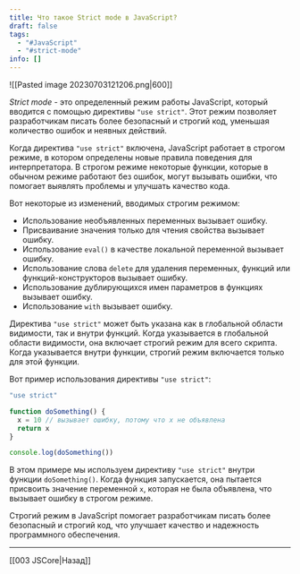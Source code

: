 ```yaml
---
title: Что такое Strict mode в JavaScript?
draft: false
tags:
  - "#JavaScript"
  - "#strict-mode"
info: []
---
```

![[Pasted image 20230703121206.png|600]]

_Strict mode_ - это определенный режим работы JavaScript, который вводится с помощью директивы `"use strict"`. Этот режим позволяет разработчикам писать более безопасный и строгий код, уменьшая количество ошибок и неявных действий.

Когда директива `"use strict"` включена, JavaScript работает в строгом режиме, в котором определены новые правила поведения для интерпретатора. В строгом режиме некоторые функции, которые в обычном режиме работают без ошибок, могут вызывать ошибки, что помогает выявлять проблемы и улучшать качество кода.

Вот некоторые из изменений, вводимых строгим режимом:

- Использование необъявленных переменных вызывает ошибку.
- Присваивание значения только для чтения свойства вызывает ошибку.
- Использование `eval()` в качестве локальной переменной вызывает ошибку.
- Использование слова `delete` для удаления переменных, функций или функций-конструкторов вызывает ошибку.
- Использование дублирующихся имен параметров в функциях вызывает ошибку.
- Использование `with` вызывает ошибку.

Директива `"use strict"` может быть указана как в глобальной области видимости, так и внутри функций. Когда указывается в глобальной области видимости, она включает строгий режим для всего скрипта. Когда указывается внутри функции, строгий режим включается только для этой функции.

Вот пример использования директивы `"use strict"`:

```javascript
"use strict"

function doSomething() {
  x = 10 // вызывает ошибку, потому что x не объявлена
  return x
}

console.log(doSomething())
```

В этом примере мы используем директиву `"use strict"` внутри функции `doSomething()`. Когда функция запускается, она пытается присвоить значение переменной `x`, которая не была объявлена, что вызывает ошибку в строгом режиме.

Строгий режим в JavaScript помогает разработчикам писать более безопасный и строгий код, что улучшает качество и надежность программного обеспечения.

---

[[003 JSCore|Назад]]